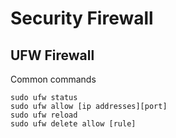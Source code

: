 # Security Firewall

## UFW Firewall

Common commands
```
sudo ufw status
sudo ufw allow [ip addresses][port]
sudo ufw reload
sudo ufw delete allow [rule]
```
